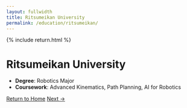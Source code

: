 ```yaml
---
layout: fullwidth
title: Ritsumeikan University
permalink: /education/ritsumeikan/
---
```


{% include return.html %}

# Ritsumeikan University

- **Degree**: Robotics Major  
- **Coursework**: Advanced Kinematics, Path Planning, AI for Robotics

<footer class="page-return-footer">
  <a href="/"                 class="return-btn">Return to Home</a>
  <a href="/projects/kuala-lumpur" class="return-btn">Next →</a>
</footer>
